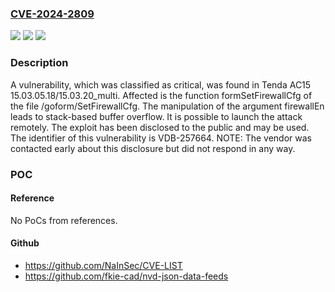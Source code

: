 ### [CVE-2024-2809](https://cve.mitre.org/cgi-bin/cvename.cgi?name=CVE-2024-2809)
![](https://img.shields.io/static/v1?label=Product&message=AC15&color=blue)
![](https://img.shields.io/static/v1?label=Version&message=%3D%2015.03.05.18%20&color=brighgreen)
![](https://img.shields.io/static/v1?label=Vulnerability&message=CWE-121%20Stack-based%20Buffer%20Overflow&color=brighgreen)

### Description

A vulnerability, which was classified as critical, was found in Tenda AC15 15.03.05.18/15.03.20_multi. Affected is the function formSetFirewallCfg of the file /goform/SetFirewallCfg. The manipulation of the argument firewallEn leads to stack-based buffer overflow. It is possible to launch the attack remotely. The exploit has been disclosed to the public and may be used. The identifier of this vulnerability is VDB-257664. NOTE: The vendor was contacted early about this disclosure but did not respond in any way.

### POC

#### Reference
No PoCs from references.

#### Github
- https://github.com/NaInSec/CVE-LIST
- https://github.com/fkie-cad/nvd-json-data-feeds

